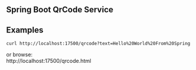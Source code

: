 Spring Boot QrCode Service
-------------------
## Examples
```
curl http://localhost:17500/qrcode?text=Hello%20World%20From%20Spring
```
or browse:  
http://localhost:17500/qrcode.html
